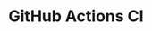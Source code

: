# GitHub Actions CI





























































































































































































































































































































































































































































































































































































































































































































































































































































































































































































































































































































































































































































































































































































































































































































































































































































































































































































































































































































































































































































































































































































































































































































